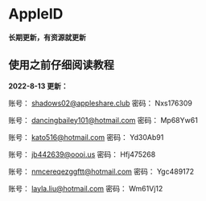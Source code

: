 # AppleID
**长期更新，有资源就更新**

## 使用之前仔细阅读教程


**2022-8-13 更新：**
  
账号：
shadows02@appleshare.club
密码：
Nxs176309

账号：
dancingbailey101@hotmail.com
密码：
Mp68Yw61

账号：
kato516@hotmail.com
密码：
Yd30Ab91

账号：
jb442639@oooi.us
密码：
Hfj475268

账号：
nmcereqezggftt@hotmail.com
密码：
Ygc489172

账号：
layla.liu@hotmail.com
密码：
Wm61Vj12
